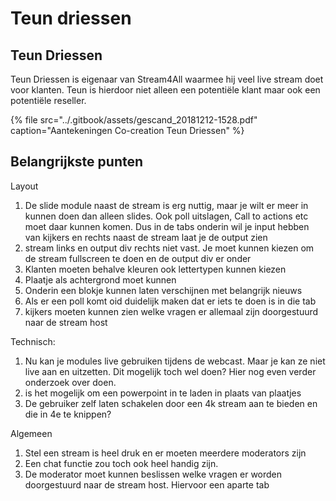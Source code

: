 # Teun driessen

## Teun Driessen

Teun Driessen is eigenaar van Stream4All waarmee hij veel live stream doet voor klanten. Teun is hierdoor niet alleen een potentiële klant maar ook een potentiële reseller. 

{% file src="../.gitbook/assets/gescand\_20181212-1528.pdf" caption="Aantekeningen Co-creation Teun Driessen" %}

## Belangrijkste punten

Layout

1. De slide module naast de stream is erg nuttig, maar je wilt er meer in kunnen doen dan alleen slides. Ook poll uitslagen, Call to actions etc moet daar kunnen komen. Dus in de tabs onderin wil je input hebben van kijkers en rechts naast de stream laat je de output zien
2. stream links en output div rechts niet vast. Je moet kunnen kiezen om de stream fullscreen te doen en de output div er onder
3. Klanten moeten behalve kleuren ook lettertypen kunnen kiezen
4. Plaatje als achtergrond moet kunnen
5. Onderin een blokje kunnen laten verschijnen met belangrijk nieuws
6. Als er een poll komt oid duidelijk maken dat er iets te doen is in die tab
7. kijkers moeten kunnen zien welke vragen er allemaal zijn doorgestuurd naar de stream host

Technisch:

1. Nu kan je modules live gebruiken tijdens de webcast. Maar je kan ze niet live aan en uitzetten. Dit mogelijk toch wel doen? Hier nog even verder onderzoek over doen.
2. is het mogelijk om een powerpoint in te laden in plaats van plaatjes
3. De gebruiker zelf laten schakelen door een 4k stream aan te bieden en die in 4e te knippen?

Algemeen

1. Stel een stream is heel druk en er moeten meerdere moderators zijn
2. Een chat functie zou toch ook heel handig zijn.
3. De moderator moet kunnen beslissen welke vragen er worden doorgestuurd naar de stream host. Hiervoor een aparte tab

